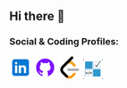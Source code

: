 ## Hi there 👋

<!--
**sanjv12/sanjv12** is a ✨ _special_ ✨ repository because its `README.md` (this file) appears on your GitHub profile.

Here are some ideas to get you started:

- 🔭 I’m currently working on ...
- 🌱 I’m currently learning ...
- 👯 I’m looking to collaborate on ...
- 🤔 I’m looking for help with ...
- 💬 Ask me about ...
- 📫 How to reach me: ...
- 😄 Pronouns: ...
- ⚡ Fun fact: ...
-->
### Social & Coding Profiles:
<a href="https://www.linkedin.com/in/sanjv12/"><img width="40" height="40" src="https://raw.githubusercontent.com/saran-3012/saran-3012/main/assets/linked-in.svg" alt="LinkedIn"/></a>
<a href="https://github.com/sanjv12"><img width="40" height="40" src="https://raw.githubusercontent.com/saran-3012/saran-3012/main/assets/git-hub.svg" alt="GitHub"/></a>
<a href="https://leetcode.com/u/sanjv12/"><img width="40" height="40" src="https://raw.githubusercontent.com/saran-3012/saran-3012/main/assets/leet-code.svg" alt="LeetCode"/></a>
<a href="https://www.skillrack.com/faces/resume.xhtml?id=355221&key=0289c4afdaa2271c65d02e46f79942d8b0b1813a"><img width="35" height="35" src="https://raw.githubusercontent.com/saran-3012/saran-3012/main/assets/skill-rack.svg" alt="SkillRack"/></a>
